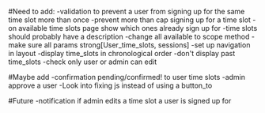 #Need to add:
  -validation to prevent a user from signing up for the same time slot more than once
  -prevent more than cap signing up for a time slot
  -on available time slots page show which ones already sign up for
  -time slots should probably have a description
  -change all available to scope method
  -make sure all params strong[User_time_slots, sessions]
  -set up navigation in layout
  -display time_slots in chronological order
  -don't display past time_slots
  -check only user or admin can edit

#Maybe add
  -confirmation pending/confirmed! to user time slots
  -admin approve a user
  -Look into fixing js instead of using a button_to

#Future
  -notification if admin edits a time slot a user is signed up for
